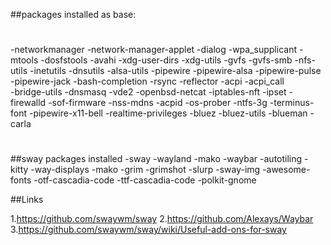 ##packages installed as base:
#
-networkmanager 
-network-manager-applet 
-dialog 
-wpa_supplicant 
-mtools 
-dosfstools 
-avahi 
-xdg-user-dirs 
-xdg-utils 
-gvfs 
-gvfs-smb 
-nfs-utils 
-inetutils 
-dnsutils 
-alsa-utils 
-pipewire 
-pipewire-alsa 
-pipewire-pulse 
-pipewire-jack 
-bash-completion 
-rsync 
-reflector 
-acpi 
-acpi_call  
-bridge-utils 
-dnsmasq 
-vde2 
-openbsd-netcat 
-iptables-nft 
-ipset 
-firewalld 
-sof-firmware 
-nss-mdns 
-acpid 
-os-prober 
-ntfs-3g 
-terminus-font
-pipewire-x11-bell 
-realtime-privileges 
-bluez 
-bluez-utils 
-blueman
-carla
#
##sway packages installed
-sway
-wayland
-mako
-waybar
-autotiling
-kitty
-way-displays
-mako
-grim
-grimshot
-slurp
-sway-img
-awesome-fonts
-otf-cascadia-code
-ttf-cascadia-code 
-polkit-gnome

##Links

1.https://github.com/swaywm/sway
2.https://github.com/Alexays/Waybar
3.https://github.com/swaywm/sway/wiki/Useful-add-ons-for-sway

